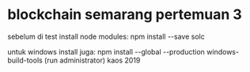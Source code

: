 # blockchain semarang pertemuan 3

sebelum di test install node modules:
npm install --save solc

untuk windows install juga:
npm install --global --production windows-build-tools (run administrator)
kaos 2019
